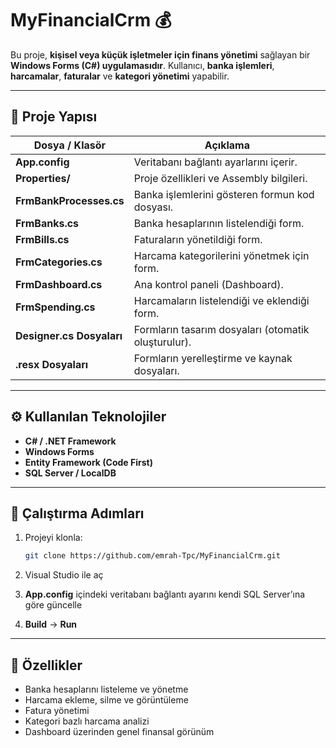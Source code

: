 # **MyFinancialCrm** 💰

Bu proje, **kişisel veya küçük işletmeler için finans yönetimi** sağlayan bir **Windows Forms (C#) uygulamasıdır**.
Kullanıcı, **banka işlemleri**, **harcamalar**, **faturalar** ve **kategori yönetimi** yapabilir.

---

## **📂 Proje Yapısı**

| Dosya / Klasör            | Açıklama                                            |
| ------------------------- | --------------------------------------------------- |
| **App.config**            | Veritabanı bağlantı ayarlarını içerir.              |
| **Properties/**           | Proje özellikleri ve Assembly bilgileri.            |
| **FrmBankProcesses.cs**   | Banka işlemlerini gösteren formun kod dosyası.      |
| **FrmBanks.cs**           | Banka hesaplarının listelendiği form.               |
| **FrmBills.cs**           | Faturaların yönetildiği form.                       |
| **FrmCategories.cs**      | Harcama kategorilerini yönetmek için form.          |
| **FrmDashboard.cs**       | Ana kontrol paneli (Dashboard).                     |
| **FrmSpending.cs**        | Harcamaların listelendiği ve eklendiği form.        |
| **Designer.cs Dosyaları** | Formların tasarım dosyaları (otomatik oluşturulur). |
| **.resx Dosyaları**       | Formların yerelleştirme ve kaynak dosyaları.        |

---

## **⚙️ Kullanılan Teknolojiler**

* **C# / .NET Framework**
* **Windows Forms**
* **Entity Framework (Code First)**
* **SQL Server / LocalDB**

---

## **🚀 Çalıştırma Adımları**

1. Projeyi klonla:

   ```bash
   git clone https://github.com/emrah-Tpc/MyFinancialCrm.git
   ```
2. Visual Studio ile aç
3. **App.config** içindeki veritabanı bağlantı ayarını kendi SQL Server’ına göre güncelle
4. **Build** → **Run**

---

## **📌 Özellikler**

* Banka hesaplarını listeleme ve yönetme
* Harcama ekleme, silme ve görüntüleme
* Fatura yönetimi
* Kategori bazlı harcama analizi
* Dashboard üzerinden genel finansal görünüm




